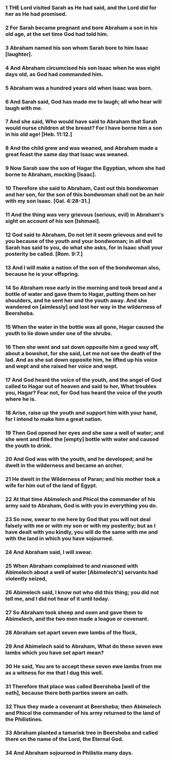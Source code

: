 ### 1 THE Lord visited Sarah as He had said, and the Lord did for her as He had promised.

### 2 For Sarah became pregnant and bore Abraham a son in his old age, at the set time God had told him.

### 3 Abraham named his son whom Sarah bore to him Isaac [laughter].

### 4 And Abraham circumcised his son Isaac when he was eight days old, as God had commanded him.

### 5 Abraham was a hundred years old when Isaac was born.

### 6 And Sarah said, God has made me to laugh; all who hear will laugh with me.

### 7 And she said, Who would have said to Abraham that Sarah would nurse children at the breast? For I have borne him a son in his old age! [Heb. 11:12.]

### 8 And the child grew and was weaned, and Abraham made a great feast the same day that Isaac was weaned.

### 9 Now Sarah saw the son of Hagar the Egyptian, whom she had borne to Abraham, mocking [Isaac].

### 10 Therefore she said to Abraham, Cast out this bondwoman and her son, for the son of this bondwoman shall not be an heir with my son Isaac. [Gal. 4:28-31.]

### 11 And the thing was very grievous (serious, evil) in Abraham's sight on account of his son [Ishmael].

### 12 God said to Abraham, Do not let it seem grievous and evil to you because of the youth and your bondwoman; in all that Sarah has said to you, do what she asks, for in Isaac shall your posterity be called. [Rom. 9:7.]

### 13 And I will make a nation of the son of the bondwoman also, because he is your offspring.

### 14 So Abraham rose early in the morning and took bread and a bottle of water and gave them to Hagar, putting them on her shoulders, and he sent her and the youth away. And she wandered on [aimlessly] and lost her way in the wilderness of Beersheba.

### 15 When the water in the bottle was all gone, Hagar caused the youth to lie down under one of the shrubs.

### 16 Then she went and sat down opposite him a good way off, about a bowshot, for she said, Let me not see the death of the lad. And as she sat down opposite him, he lifted up his voice and wept and she raised her voice and wept.

### 17 And God heard the voice of the youth, and the angel of God called to Hagar out of heaven and said to her, What troubles you, Hagar? Fear not, for God has heard the voice of the youth where he is.

### 18 Arise, raise up the youth and support him with your hand, for I intend to make him a great nation.

### 19 Then God opened her eyes and she saw a well of water; and she went and filled the [empty] bottle with water and caused the youth to drink.

### 20 And God was with the youth, and he developed; and he dwelt in the wilderness and became an archer.

### 21 He dwelt in the Wilderness of Paran; and his mother took a wife for him out of the land of Egypt.

### 22 At that time Abimelech and Phicol the commander of his army said to Abraham, God is with you in everything you do.

### 23 So now, swear to me here by God that you will not deal falsely with me or with my son or with my posterity; but as I have dealt with you kindly, you will do the same with me and with the land in which you have sojourned.

### 24 And Abraham said, I will swear.

### 25 When Abraham complained to and reasoned with Abimelech about a well of water [Abimelech's] servants had violently seized,

### 26 Abimelech said, I know not who did this thing; you did not tell me, and I did not hear of it until today.

### 27 So Abraham took sheep and oxen and gave them to Abimelech, and the two men made a league or covenant.

### 28 Abraham set apart seven ewe lambs of the flock,

### 29 And Abimelech said to Abraham, What do these seven ewe lambs which you have set apart mean?

### 30 He said, You are to accept these seven ewe lambs from me as a witness for me that I dug this well.

### 31 Therefore that place was called Beersheba [well of the oath], because there both parties swore an oath.

### 32 Thus they made a covenant at Beersheba; then Abimelech and Phicol the commander of his army returned to the land of the Philistines.

### 33 Abraham planted a tamarisk tree in Beersheba and called there on the name of the Lord, the Eternal God.

### 34 And Abraham sojourned in Philistia many days.
